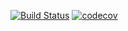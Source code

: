 

[![Build Status](https://www.travis-ci.com/aswsx/job4j_grabber.svg?branch=master)](https://www.travis-ci.com/aswsx/job4j_grabber)
[![codecov](https://codecov.io/gh/aswsx/job4j_grabber/branch/master/graph/badge.svg?token=Ab8XlU9jKo)](https://codecov.io/gh/aswsx/job4j_grabber)